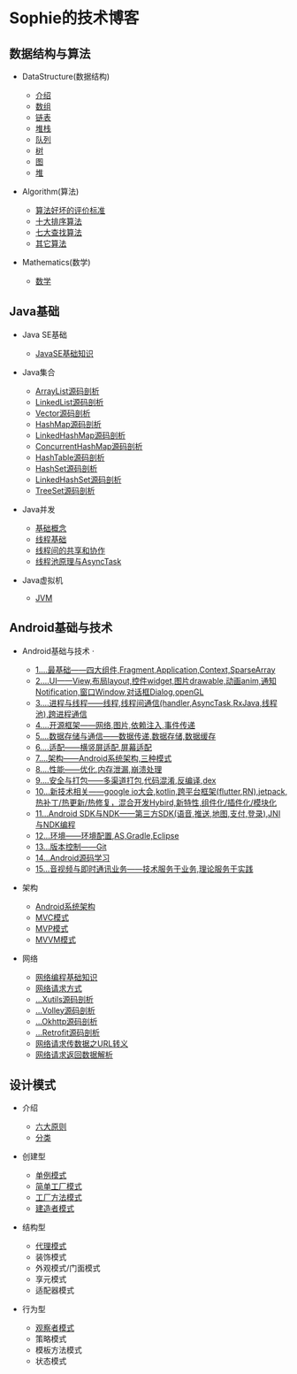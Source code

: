 # Sophie的技术博客

## 数据结构与算法

* DataStructure(数据结构)

    * [介绍](https://github.com/2211785113/Blog/blob/master/数据结构与算法/DataStructure/介绍.md)
    * [数组](https://github.com/2211785113/Blog/blob/master/数据结构与算法/DataStructure/1数组.md)
    * [链表](https://github.com/2211785113/Blog/blob/master/数据结构与算法/DataStructure/2链表.md)
    * [堆栈](https://github.com/2211785113/Blog/blob/master/数据结构与算法/DataStructure/3堆栈.md)
    * [队列](https://github.com/2211785113/Blog/blob/master/数据结构与算法/DataStructure/4队列.md)
    * [树](https://github.com/2211785113/Blog/blob/master/数据结构与算法/DataStructure/5树.md)
    * [图](https://github.com/2211785113/Blog/blob/master/数据结构与算法/DataStructure/6图.md)
    * [堆](https://github.com/2211785113/Blog/blob/master/数据结构与算法/DataStructure/7堆.md)

* Algorithm(算法)

    * [算法好坏的评价标准](https://github.com/2211785113/Blog/blob/master/数据结构与算法/Algorithm/算法好坏的评价标准.md)
    * [十大排序算法](https://github.com/2211785113/Blog/blob/master/数据结构与算法/Algorithm/十大排序算法.md)
    * [七大查找算法](https://github.com/2211785113/Blog/blob/master/数据结构与算法/Algorithm/七大查找算法.md)
    * [其它算法](https://github.com/2211785113/Blog/blob/master/数据结构与算法/Algorithm/其它算法.md)

* Mathematics(数学)

    * [数学](https://github.com/2211785113/Blog/blob/master/数据结构与算法/Mathematics/数学.md)

## Java基础

* Java SE基础

    * [JavaSE基础知识](https://github.com/2211785113/Blog/blob/master/Java基础/JavaSE基础/JavaSE基础知识.md)

* Java集合

    * [ArrayList源码剖析](https://github.com/2211785113/Blog/blob/master/Java基础/Java集合/1——ArrayList源码剖析.md)
    * [LinkedList源码剖析](https://github.com/2211785113/Blog/blob/master/Java基础/Java集合/1——LinkedList源码剖析.md)
    * [Vector源码剖析](https://github.com/2211785113/Blog/blob/master/Java基础/Java集合/1——Vector源码剖析.md)
    * [HashMap源码剖析](https://github.com/2211785113/Blog/blob/master/Java基础/Java集合/2——HashMap源码剖析.md)
    * [LinkedHashMap源码剖析](https://github.com/2211785113/Blog/blob/master/Java基础/Java集合/2——LinkedHashMap源码剖析.md)
    * [ConcurrentHashMap源码剖析](https://github.com/2211785113/Blog/blob/master/Java基础/Java集合/2——ConcurrentHashMap源码剖析.md)
    * [HashTable源码剖析](https://github.com/2211785113/Blog/blob/master/Java基础/Java集合/2——HashTable源码剖析.md)
    * [HashSet源码剖析](https://github.com/2211785113/Blog/blob/master/Java基础/Java集合/3——HashSet源码剖析.md)
    * [LinkedHashSet源码剖析](https://github.com/2211785113/Blog/blob/master/Java基础/Java集合/3——LinkedHashSet源码剖析.md)
    * [TreeSet源码剖析](https://github.com/2211785113/Blog/blob/master/Java基础/Java集合/3——TreeSet源码剖析.md)

* Java并发

    * [基础概念](https://github.com/2211785113/Blog/blob/master/Java基础/Java并发/基础概念.md)
    * [线程基础](https://github.com/2211785113/Blog/blob/master/Java基础/Java并发/线程基础.md)
    * [线程间的共享和协作](https://github.com/2211785113/Blog/blob/master/Java基础/Java并发/线程间的共享和协作.md)
    * [线程池原理与AsyncTask](https://github.com/2211785113/Blog/blob/master/Java基础/Java并发/线程池原理与AsyncTask.md)

* Java虚拟机

    * [JVM](https://github.com/2211785113/Blog/blob/master/Java基础/Java虚拟机/JVM.md)

## Android基础与技术

* Android基础与技术
·
    * [1....最基础——四大组件,Fragment,Application,Context,SparseArray](https://github.com/2211785113/Blog/blob/master/Android基础与技术/Android基础与技术/1最基础.md)
    * [2....UI——View,布局layout,控件widget,图片drawable,动画anim,通知Notification,窗口Window,对话框Dialog,openGL](https://github.com/2211785113/Blog/blob/master/Android基础与技术/Android基础与技术/2UI.md)
    * [3....进程与线程——线程,线程间通信(handler,AsyncTask,RxJava,线程池),跨进程通信](https://github.com/2211785113/Blog/blob/master/Android基础与技术/Android基础与技术/3进程与线程.md)
    * [4....开源框架——网络,图片,依赖注入,事件传递](https://github.com/2211785113/Blog/blob/master/Android基础与技术/Android基础与技术/4开源框架.md)
    * [5....数据存储与通信——数据传递,数据存储,数据缓存](https://github.com/2211785113/Blog/blob/master/Android基础与技术/Android基础与技术/5数据存储与通信.md)
    * [6....适配——横竖屏适配,屏幕适配](https://github.com/2211785113/Blog/blob/master/Android基础与技术/Android基础与技术/6适配.md)
    * [7....架构——Android系统架构,三种模式](https://github.com/2211785113/Blog/blob/master/Android基础与技术/Android基础与技术/7架构.md)
    * [8....性能——优化,内存泄漏,崩溃处理](https://github.com/2211785113/Blog/blob/master/Android基础与技术/Android基础与技术/8性能.md)
    * [9....安全与打包——多渠道打包,代码混淆,反编译,dex](https://github.com/2211785113/Blog/blob/master/Android基础与技术/Android基础与技术/9安全与打包.md)
    * [10...新技术相关——google io大会,kotlin,跨平台框架(flutter,RN),jetpack,热补丁/热更新/热修复，混合开发Hybird,新特性,组件化/插件化/模块化](https://github.com/2211785113/Blog/blob/master/Android基础与技术/Android基础与技术/10新技术相关.md)
    * [11...Android SDK与NDK——第三方SDK(语音,推送,地图,支付,登录),JNI与NDK编程](https://github.com/2211785113/Blog/blob/master/Android基础与技术/Android基础与技术/11AndroidSDK与NDK.md)
    * [12...环境——环境配置,AS,Gradle,Eclipse](https://github.com/2211785113/Blog/blob/master/Android基础与技术/Android基础与技术/12环境.md)
    * [13...版本控制——Git](https://github.com/2211785113/Blog/blob/master/Android基础与技术/Android基础与技术/13版本控制.md)
    * [14...Android源码学习](https://github.com/2211785113/Blog/blob/master/Android基础与技术/Android基础与技术/14Android源码学习.md)
    * [15...音视频与即时通讯业务——技术服务于业务,理论服务于实践](https://github.com/2211785113/Blog/blob/master/Android基础与技术/Android基础与技术/15音视频业务.md)

* 架构

    * [Android系统架构](https://github.com/2211785113/Blog/blob/master/Android基础与技术/架构(架构师方向)/Android系统架构.md)
    * [MVC模式](https://github.com/2211785113/Blog/blob/master/Android基础与技术/架构(架构师方向)/MVC模式.md)
    * [MVP模式](https://github.com/2211785113/Blog/blob/master/Android基础与技术/架构(架构师方向)/MVP模式.md)
    * [MVVM模式](https://github.com/2211785113/Blog/blob/master/Android基础与技术/架构(架构师方向)/MVVM模式.md)

* 网络

    * [网络编程基础知识](https://github.com/2211785113/Blog/blob/master/Android基础与技术/网络/网络编程基础知识.md)
    * [网络请求方式](https://github.com/2211785113/Blog/blob/master/Android基础与技术/网络/网络请求方式.md)
    * [...Xutils源码剖析](https://github.com/2211785113/Blog/blob/master/Android基础与技术/网络/Xutils源码剖析.md)
    * [...Volley源码剖析](https://github.com/2211785113/Blog/blob/master/Android基础与技术/网络/Volley源码剖析.md)
    * [...Okhttp源码剖析](https://github.com/2211785113/Blog/blob/master/Android基础与技术/网络/Okhttp源码剖析.md)
    * [...Retrofit源码剖析](https://github.com/2211785113/Blog/blob/master/Android基础与技术/网络/Retrofit源码剖析.md)
    * [网络请求传数据之URL转义](https://github.com/2211785113/Blog/blob/master/Android基础与技术/网络/Retrofit源码剖析.md)
    * [网络请求返回数据解析](https://github.com/2211785113/Blog/blob/master/Android基础与技术/网络/网络请求返回数据解析.md)

## 设计模式

* 介绍

    * [六大原则](https://github.com/2211785113/Blog/blob/master/设计模式/介绍/六大原则.md)
    * [分类](https://github.com/2211785113/Blog/blob/master/设计模式/介绍/分类.md)

* 创建型

    * [单例模式](https://github.com/2211785113/Blog/blob/master/设计模式/创建型/单例模式.md)
    * [简单工厂模式](https://github.com/2211785113/Blog/blob/master/设计模式/创建型/简单工厂模式.md)
    * [工厂方法模式](https://github.com/2211785113/Blog/blob/master/设计模式/创建型/工厂方法模式.md)
    * [建造者模式](https://github.com/2211785113/Blog/blob/master/设计模式/创建型/建造者模式.md)

* 结构型

    * [代理模式](https://github.com/2211785113/Blog/blob/master/设计模式/结构型/代理模式.md)
    * 装饰模式
    * 外观模式/门面模式
    * 享元模式
    * 适配器模式

* 行为型

    * [观察者模式](https://github.com/2211785113/Blog/blob/master/设计模式/行为型/观察者模式.md)
    * 策略模式
    * 模板方法模式
    * 状态模式





